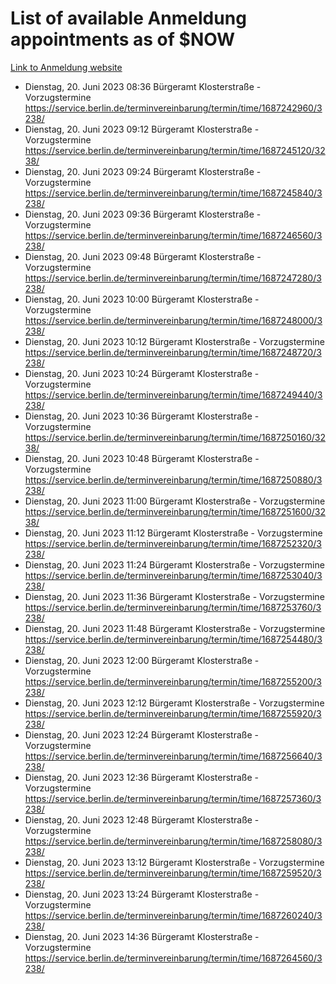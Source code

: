 # List of available Anmeldung appointments as of $NOW
[Link to Anmeldung website](https://service.berlin.de/terminvereinbarung/termin/tag.php?termin=1&anliegen[]=120686&dienstleisterlist=122210,122217,327316,122219,327312,122227,327314,122231,327346,122243,327348,122254,122252,329742,122260,329745,122262,329748,122271,327278,122273,327274,122277,327276,330436,122280,327294,122282,327290,122284,327292,122291,327270,122285,327266,122286,327264,122296,327268,150230,329760,122297,327286,122294,327284,122312,329763,122314,329775,122304,327330,122311,327334,122309,327332,317869,122281,327352,122279,329772,122283,122276,327324,122274,327326,122267,329766,122246,327318,122251,327320,122257,327322,122208,327298,122226,327300&herkunft=http%3A%2F%2Fservice.berlin.de%2Fdienstleistung%2F120686%2F)
- Dienstag, 20. Juni 2023 08:36 Bürgeramt Klosterstraße - Vorzugstermine https://service.berlin.de/terminvereinbarung/termin/time/1687242960/3238/
- Dienstag, 20. Juni 2023 09:12 Bürgeramt Klosterstraße - Vorzugstermine https://service.berlin.de/terminvereinbarung/termin/time/1687245120/3238/
- Dienstag, 20. Juni 2023 09:24 Bürgeramt Klosterstraße - Vorzugstermine https://service.berlin.de/terminvereinbarung/termin/time/1687245840/3238/
- Dienstag, 20. Juni 2023 09:36 Bürgeramt Klosterstraße - Vorzugstermine https://service.berlin.de/terminvereinbarung/termin/time/1687246560/3238/
- Dienstag, 20. Juni 2023 09:48 Bürgeramt Klosterstraße - Vorzugstermine https://service.berlin.de/terminvereinbarung/termin/time/1687247280/3238/
- Dienstag, 20. Juni 2023 10:00 Bürgeramt Klosterstraße - Vorzugstermine https://service.berlin.de/terminvereinbarung/termin/time/1687248000/3238/
- Dienstag, 20. Juni 2023 10:12 Bürgeramt Klosterstraße - Vorzugstermine https://service.berlin.de/terminvereinbarung/termin/time/1687248720/3238/
- Dienstag, 20. Juni 2023 10:24 Bürgeramt Klosterstraße - Vorzugstermine https://service.berlin.de/terminvereinbarung/termin/time/1687249440/3238/
- Dienstag, 20. Juni 2023 10:36 Bürgeramt Klosterstraße - Vorzugstermine https://service.berlin.de/terminvereinbarung/termin/time/1687250160/3238/
- Dienstag, 20. Juni 2023 10:48 Bürgeramt Klosterstraße - Vorzugstermine https://service.berlin.de/terminvereinbarung/termin/time/1687250880/3238/
- Dienstag, 20. Juni 2023 11:00 Bürgeramt Klosterstraße - Vorzugstermine https://service.berlin.de/terminvereinbarung/termin/time/1687251600/3238/
- Dienstag, 20. Juni 2023 11:12 Bürgeramt Klosterstraße - Vorzugstermine https://service.berlin.de/terminvereinbarung/termin/time/1687252320/3238/
- Dienstag, 20. Juni 2023 11:24 Bürgeramt Klosterstraße - Vorzugstermine https://service.berlin.de/terminvereinbarung/termin/time/1687253040/3238/
- Dienstag, 20. Juni 2023 11:36 Bürgeramt Klosterstraße - Vorzugstermine https://service.berlin.de/terminvereinbarung/termin/time/1687253760/3238/
- Dienstag, 20. Juni 2023 11:48 Bürgeramt Klosterstraße - Vorzugstermine https://service.berlin.de/terminvereinbarung/termin/time/1687254480/3238/
- Dienstag, 20. Juni 2023 12:00 Bürgeramt Klosterstraße - Vorzugstermine https://service.berlin.de/terminvereinbarung/termin/time/1687255200/3238/
- Dienstag, 20. Juni 2023 12:12 Bürgeramt Klosterstraße - Vorzugstermine https://service.berlin.de/terminvereinbarung/termin/time/1687255920/3238/
- Dienstag, 20. Juni 2023 12:24 Bürgeramt Klosterstraße - Vorzugstermine https://service.berlin.de/terminvereinbarung/termin/time/1687256640/3238/
- Dienstag, 20. Juni 2023 12:36 Bürgeramt Klosterstraße - Vorzugstermine https://service.berlin.de/terminvereinbarung/termin/time/1687257360/3238/
- Dienstag, 20. Juni 2023 12:48 Bürgeramt Klosterstraße - Vorzugstermine https://service.berlin.de/terminvereinbarung/termin/time/1687258080/3238/
- Dienstag, 20. Juni 2023 13:12 Bürgeramt Klosterstraße - Vorzugstermine https://service.berlin.de/terminvereinbarung/termin/time/1687259520/3238/
- Dienstag, 20. Juni 2023 13:24 Bürgeramt Klosterstraße - Vorzugstermine https://service.berlin.de/terminvereinbarung/termin/time/1687260240/3238/
- Dienstag, 20. Juni 2023 14:36 Bürgeramt Klosterstraße - Vorzugstermine https://service.berlin.de/terminvereinbarung/termin/time/1687264560/3238/
